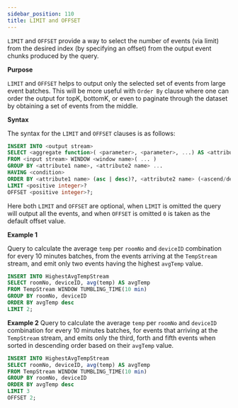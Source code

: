 ```yaml
---
sidebar_position: 110
title: LIMIT and OFFSET
---
```


`LIMIT` and `OFFSET` provide a way to select the number of events (via limit) from the desired index (by specifying an offset) from the output event chunks produced by the query.

**Purpose**

`LIMIT` and `OFFSET` helps to output only the selected set of events from large event batches. This will be more useful with `Order By` clause where one can order the output for topK, bottomK, or even to paginate through the dataset by obtaining a set of events from the middle.

**Syntax**

The syntax for the `LIMIT` and `OFFSET` clauses is as follows:

```sql
INSERT INTO <output stream>
SELECT <aggregate function>( <parameter>, <parameter>, ...) AS <attribute1 name>, <attribute2 name>, ...
FROM <input stream> WINDOW <window name>( ... )
GROUP BY <attribute1 name>, <attribute2 name> ...
HAVING <condition>
ORDER BY <attribute1 name> (asc | desc)?, <attribute2 name> (<ascend/descend>)?, ...
LIMIT <positive integer>?
OFFSET <positive integer>?;
```

Here both `LIMIT` and `OFFSET` are optional, when `LIMIT` is omitted the query will output all the events, and when `OFFSET` is omitted `0` is taken as the default offset value.

**Example 1**

Query to calculate the average `temp` per `roomNo` and `deviceID` combination for every 10 minutes batches, from the events arriving at the `TempStream` stream, and emit only two events having the highest `avgTemp` value.

```sql
INSERT INTO HighestAvgTempStream
SELECT roomNo, deviceID, avg(temp) AS avgTemp
FROM TempStream WINDOW TUMBLING_TIME(10 min)
GROUP BY roomNo, deviceID
ORDER BY avgTemp desc
LIMIT 2;
```

**Example 2**
Query to calculate the average `temp` per `roomNo` and `deviceID` combination for every 10 minutes batches, for events that arriving at the `TempStream` stream, and emits only the third, forth and fifth events when sorted in descending order based on their `avgTemp` value.

```sql
INSERT INTO HighestAvgTempStream
SELECT roomNo, deviceID, avg(temp) AS avgTemp
FROM TempStream WINDOW TUMBLING_TIME(10 min)
GROUP BY roomNo, deviceID
ORDER BY avgTemp desc
LIMIT 3
OFFSET 2;
```
